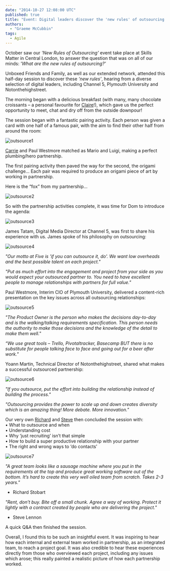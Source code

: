 ```yaml
---
date: "2014-10-27 12:08:00 UTC"
published: true
title: "Event: Digital leaders discover the 'new rules' of outsourcing - Agile Teams session"
authors:
  - "Graeme McCubbin"
tags:
  - Agile
---
```


October saw our <i>'New Rules of Outsourcing'</i> event take place at Skills Matter in Central London, to answer the question that was on all of our minds: <i>'What are the new rules of outsourcing?'</i><br/>

Unboxed Friends and Family, as well as our extended network, attended this half-day session to discover these <i>‘new rules’</i>, hearing from a diverse selection of digital leaders, including Channel 5, Plymouth University and Notonthehighstreet. <br/>

The morning began with a delicious breakfast (with many, many chocolate croissants – a personal favourite for [Claire]( /people#claire-kemp)!), which gave us the perfect opportunity to meet, chat and dry off from the outside downpour!
<br/>

The session began with a fantastic pairing activity. Each person was given a card with one half of a famous pair, with the aim to find their other half from around the room:<br/>

![outsource1]( http://i1291.photobucket.com/albums/b548/grammccram/e9769c6b-8374-4026-8426-0bb3991168a3_zpscccb9991.jpg)

[Carrie](/people#carrie-bedingfield) and Paul Westmore matched as Mario and Luigi, making a perfect plumbing/hero partnership.<br/>

The first pairing activity then paved the way for the second, the origami challenge… Each pair was required to produce an origami piece of art by working in partnership. <br/>

Here is the “fox” from my partnership…<br/>

 ![outsource2]( http://i1291.photobucket.com/albums/b548/grammccram/aa149b6f-dda6-4dfb-b24d-2dc58f688a67_zpsfe5df3b6.png)

So with the partnership activities complete, it was time for Dom to introduce the agenda: <br/>

![outsource3]( http://i1291.photobucket.com/albums/b548/grammccram/2a870781-64be-4817-9d48-b873755d836e_zpsc044c166.jpg)

James Tatam, Digital Media Director at Channel 5, was first to share his experience with us. James spoke of his philosophy on outsourcing: <br/>

![outsource4]( http://i1291.photobucket.com/albums/b548/grammccram/db65835f-a155-4a05-8834-e5d62fce6dac_zpsb98521ab.jpg)

<i>"Our motto at Five is 'if you can outsource it, do'. We want low overheads and the best possible talent on each project."</i><br/>

<i>"Put as much effort into the engagement and project from your side as you would expect your outsourced partner to. You need to have excellent people to manage relationships with partners for full value."</i><br/>

Paul Westmore, Interim CIO of Plymouth University, delivered a content-rich presentation on the key issues across all outsourcing relationships:<br/>

 ![outsource5]( http://i1291.photobucket.com/albums/b548/grammccram/d1f628ab-d02c-4ff8-bdac-b5318df7ff68_zpsfb9999ea.jpg)

<i>"The Product Owner is the person who makes the decisions day-to-day and is the walking/talking requirements specification. This person needs the authority to make those decisions and the knowledge of the detail to make them well."</i><br/>

<i>“We use great tools – Trello, Pivotaltracker, Basecamp BUT there is no substitute for people talking face to face and going out for a beer after work."</i><br/>

Yoann Martin, Technical Director of Notonthehighstreet, shared what makes a successful outsourced partnership:<br/>

![outsource6]( http://i1291.photobucket.com/albums/b548/grammccram/d0f02e9c-95b4-49f4-884a-1ee1cd9c3889_zpsf2b0fc2d.jpg)

<i>"If you outsource, put the effort into building the relationship instead of building the process."</i><br/>

<i>"Outsourcing provides the power to scale up and down creates diversity which is an amazing thing! More debate. More innovation."</i><br/>

Our very own [Richard](/people#richard-stobart) and [Steve](/people#steve-lennon) then concluded the session with:<br/>
• What to outsource and when<br/>
• Understanding cost<br/>
• Why ‘just recruiting’ isn’t that simple<br/>
• How to build a super productive relationship with your partner<br/>
• The right and wrong ways to ‘do contacts’<br/>

![outsource7]( http://i1291.photobucket.com/albums/b548/grammccram/IMG_0229_zpsc7efbb63.jpg)

<i>"A great team looks like a sausage machine where you put in the requirements at the top and produce great working software out of the bottom. It’s hard to create this very well oiled team from scratch. Takes 2-3 years."</i><br/>
- Richard Stobart

<i>"Rent, don’t buy. Bite off a small chunk. Agree a way of working. Protect it lightly with a contract created by people who are delivering the project."</i><br/>
- Steve Lennon

A quick Q&A then finished the session.<br/>

Overall, I found this to be such an insightful event. It was inspiring to hear how each internal and external team worked in partnership, as an integrated team, to reach a project goal. It was also credible to hear these experiences directly from those who overviewed each project, including any issues which arose; this really painted a realistic picture of how each partnership worked.<br/>
